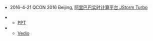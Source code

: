 
* 2016-4-21  QCON 2016 Beijing, [阿里巴巴实时计算平台 JStorm Turbo](http://2016.qconbeijing.com/presentation/2852) 
- * [PPT](http://2016.qconbeijing.com/presentation/2852)  
- * [Vedio](https://v.qq.com/iframe/preview.html?vid=j0311u986gc&amp;width=500&amp;height=375&amp;auto=0)

